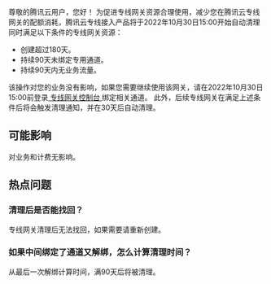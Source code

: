 尊敬的腾讯云用户，您好！
为促进专线网关资源合理使用，减少您在腾讯云专线网关的配额消耗，腾讯云专线接入产品将于2022年10月30日15:00开始自动清理同时满足以下条件的专线网关资源：
- 创建超过180天。
- 持续90天未绑定专用通道。
- 持续90天内无业务流量。

该操作对您的业务没有影响，如果您需要继续使用该网关，请在2022年10月30日15:00前登录[ 专线网关控制台 ](https://console.cloud.tencent.com/vpc/dcgw?rid=8)绑定相关通道。
此外，后续专线网关在满足上述条件后将会触发清理通知，并在30天后自动清理。

## 可能影响
对业务和计费无影响。

## 热点问题
### 清理后是否能找回？
专线网关清理后无法找回，如果需要请重新创建。

### 如果中间绑定了通道又解绑，怎么计算清理时间？
从最后一次解绑计算时间，满90天后将被清理。
